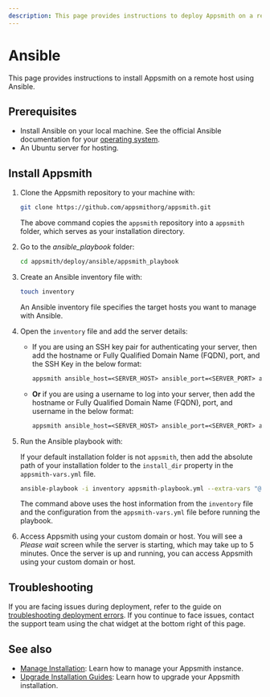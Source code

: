 ```yaml
---
description: This page provides instructions to deploy Appsmith on a remote host using Ansible.
---
```


# Ansible

This page provides instructions to install Appsmith on a remote host using Ansible.

## Prerequisites

- Install Ansible on your local machine. See the official Ansible documentation for your [operating system](https://docs.ansible.com/ansible/latest/installation_guide/installation_distros.html#installing-ansible-on-specific-operating-systems).
- An Ubuntu server for hosting.

## Install Appsmith

1. Clone the Appsmith repository to your machine with:

   ```bash
   git clone https://github.com/appsmithorg/appsmith.git
   ```

   The above command copies the `appsmith` repository into a `appsmith` folder, which serves as your installation directory.

2. Go to the _ansible_playbook_ folder:
   ```bash
   cd appsmith/deploy/ansible/appsmith_playbook
   ```
3. Create an Ansible inventory file with:

   ```bash
   touch inventory
   ```

   An Ansible inventory file specifies the target hosts you want to manage with Ansible.

4. Open the `inventory` file and add the server details:
   - If you are using an SSH key pair for authenticating your server, then add the hostname or Fully Qualified Domain Name (FQDN), port, and the SSH Key in the below format:
     ```txt
     appsmith ansible_host=<SERVER_HOST> ansible_port=<SERVER_PORT> ansible_user=<SERVER_USER> ansible_ssh_private_key_file=<PATH_TO_SSH_PRIVATE_KEY_FILE>
     ```
   - **Or** if you are using a username to log into your server, then add the hostname or Fully Qualified Domain Name (FQDN), port, and username in the below format:
     ```txt
     appsmith ansible_host=<SERVER_HOST> ansible_port=<SERVER_PORT> ansible_user=<SERVER_USER>
     ```
5. Run the Ansible playbook with:

   If your default installation folder is not `appsmith`, then add the absolute path of your installation folder to the `install_dir` property in the `appsmith-vars.yml` file.

   ```bash
   ansible-playbook -i inventory appsmith-playbook.yml --extra-vars "@appsmith-vars.yml"
   ```

   The command above uses the host information from the `inventory` file and the configuration from the `appsmith-vars.yml` file before running the playbook.

6. Access Appsmith using your custom domain or host. You will see a _Please wait_ screen while the server is starting, which may take up to 5 minutes. Once the server is up and running, you can access Appsmith using your custom domain or host.

## Troubleshooting

If you are facing issues during deployment, refer to the guide on [troubleshooting deployment errors](/help-and-support/troubleshooting-guide/deployment-errors). If you continue to face issues, contact the support team using the chat widget at the bottom right of this page.

## See also

- [Manage Installation](/getting-started/setup/instance-configuration): Learn how to manage your Appsmith instance.
- [Upgrade Installation Guides](/getting-started/setup/instance-management/): Learn how to upgrade your Appsmith installation.